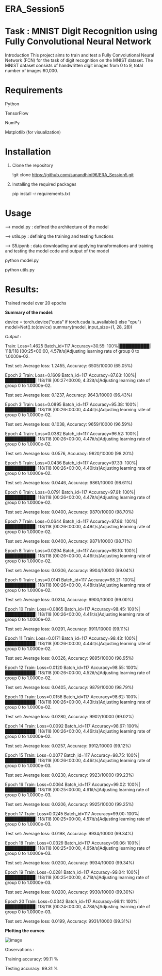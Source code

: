# ERA_Session5

# Task : MNIST Digit Recognition using Fully Convolutional Neural Network

Introduction
This project aims to train and test a Fully Convolutional Neural Network (FCN) for the task of digit recognition on the MNIST dataset. The MNIST dataset consists of handwritten digit images from 0 to 9, total number of images 60,000.

# Requirements

Python 

TensorFlow 

NumPy

Matplotlib (for visualization)

# Installation
1. Clone the repository

   !git clone https://github.com/sunandhini96/ERA_Session5.git
   
2. Installing the required packages

   pip install -r requirements.txt
   
 # Usage
 
 --> model.py : defined the architecture of the model
 
 --> utils.py :  defining the training and testing functions
 
 --> S5.ipynb :  data downloading and applying transformations and training and testing the model code and output of the model
                 
  python model.py
  
  python utils.py
  
  # Results:
  
  Trained model over 20 epochs 
  
  **Summary of the model**:
  
  device = torch.device("cuda" if torch.cuda.is_available() else "cpu")
  model=Net().to(device)
  summary(model, input_size=(1, 28, 28))
  
  *Output* :
  
Train: Loss=1.4625 Batch_id=117 Accuracy=30.55: 100%|██████████| 118/118 [00:25<00:00,  4.57it/s]Adjusting learning rate of group 0 to 1.0000e-02.

Test set: Average loss: 1.2455, Accuracy: 6505/10000 (65.05%)

Epoch 2
Train: Loss=0.1609 Batch_id=117 Accuracy=87.63: 100%|██████████| 118/118 [00:27<00:00,  4.32it/s]Adjusting learning rate of group 0 to 1.0000e-02.

Test set: Average loss: 0.1237, Accuracy: 9643/10000 (96.43%)

Epoch 3
Train: Loss=0.0895 Batch_id=117 Accuracy=95.38: 100%|██████████| 118/118 [00:26<00:00,  4.44it/s]Adjusting learning rate of group 0 to 1.0000e-02.

Test set: Average loss: 0.1038, Accuracy: 9659/10000 (96.59%)

Epoch 4
Train: Loss=0.0382 Batch_id=117 Accuracy=96.52: 100%|██████████| 118/118 [00:26<00:00,  4.47it/s]Adjusting learning rate of group 0 to 1.0000e-02.

Test set: Average loss: 0.0576, Accuracy: 9820/10000 (98.20%)

Epoch 5
Train: Loss=0.0436 Batch_id=117 Accuracy=97.33: 100%|██████████| 118/118 [00:26<00:00,  4.40it/s]Adjusting learning rate of group 0 to 1.0000e-02.

Test set: Average loss: 0.0446, Accuracy: 9861/10000 (98.61%)

Epoch 6
Train: Loss=0.0791 Batch_id=117 Accuracy=97.61: 100%|██████████| 118/118 [00:26<00:00,  4.47it/s]Adjusting learning rate of group 0 to 1.0000e-02.

Test set: Average loss: 0.0400, Accuracy: 9870/10000 (98.70%)

Epoch 7
Train: Loss=0.0644 Batch_id=117 Accuracy=97.86: 100%|██████████| 118/118 [00:26<00:00,  4.49it/s]Adjusting learning rate of group 0 to 1.0000e-02.

Test set: Average loss: 0.0400, Accuracy: 9871/10000 (98.71%)

Epoch 8
Train: Loss=0.0294 Batch_id=117 Accuracy=98.10: 100%|██████████| 118/118 [00:26<00:00,  4.46it/s]Adjusting learning rate of group 0 to 1.0000e-02.

Test set: Average loss: 0.0306, Accuracy: 9904/10000 (99.04%)

Epoch 9
Train: Loss=0.0141 Batch_id=117 Accuracy=98.21: 100%|██████████| 118/118 [00:26<00:00,  4.48it/s]Adjusting learning rate of group 0 to 1.0000e-02.

Test set: Average loss: 0.0314, Accuracy: 9900/10000 (99.00%)

Epoch 10
Train: Loss=0.0865 Batch_id=117 Accuracy=98.45: 100%|██████████| 118/118 [00:26<00:00,  4.41it/s]Adjusting learning rate of group 0 to 1.0000e-02.

Test set: Average loss: 0.0291, Accuracy: 9911/10000 (99.11%)

Epoch 11
Train: Loss=0.0171 Batch_id=117 Accuracy=98.43: 100%|██████████| 118/118 [00:26<00:00,  4.44it/s]Adjusting learning rate of group 0 to 1.0000e-02.

Test set: Average loss: 0.0326, Accuracy: 9895/10000 (98.95%)

Epoch 12
Train: Loss=0.0120 Batch_id=117 Accuracy=98.55: 100%|██████████| 118/118 [00:26<00:00,  4.52it/s]Adjusting learning rate of group 0 to 1.0000e-02.

Test set: Average loss: 0.0405, Accuracy: 9879/10000 (98.79%)

Epoch 13
Train: Loss=0.0158 Batch_id=117 Accuracy=98.62: 100%|██████████| 118/118 [00:26<00:00,  4.43it/s]Adjusting learning rate of group 0 to 1.0000e-02.

Test set: Average loss: 0.0280, Accuracy: 9902/10000 (99.02%)

Epoch 14
Train: Loss=0.0092 Batch_id=117 Accuracy=98.67: 100%|██████████| 118/118 [00:26<00:00,  4.46it/s]Adjusting learning rate of group 0 to 1.0000e-02.

Test set: Average loss: 0.0257, Accuracy: 9912/10000 (99.12%)

Epoch 15
Train: Loss=0.0077 Batch_id=117 Accuracy=98.75: 100%|██████████| 118/118 [00:26<00:00,  4.46it/s]Adjusting learning rate of group 0 to 1.0000e-03.

Test set: Average loss: 0.0230, Accuracy: 9923/10000 (99.23%)

Epoch 16
Train: Loss=0.0064 Batch_id=117 Accuracy=99.02: 100%|██████████| 118/118 [00:25<00:00,  4.61it/s]Adjusting learning rate of group 0 to 1.0000e-03.

Test set: Average loss: 0.0206, Accuracy: 9925/10000 (99.25%)

Epoch 17
Train: Loss=0.0245 Batch_id=117 Accuracy=99.00: 100%|██████████| 118/118 [00:25<00:00,  4.57it/s]Adjusting learning rate of group 0 to 1.0000e-03.

Test set: Average loss: 0.0198, Accuracy: 9934/10000 (99.34%)

Epoch 18
Train: Loss=0.0329 Batch_id=117 Accuracy=99.06: 100%|██████████| 118/118 [00:25<00:00,  4.65it/s]Adjusting learning rate of group 0 to 1.0000e-03.

Test set: Average loss: 0.0200, Accuracy: 9934/10000 (99.34%)

Epoch 19
Train: Loss=0.0281 Batch_id=117 Accuracy=99.04: 100%|██████████| 118/118 [00:25<00:00,  4.71it/s]Adjusting learning rate of group 0 to 1.0000e-03.

Test set: Average loss: 0.0200, Accuracy: 9930/10000 (99.30%)

Epoch 20
Train: Loss=0.0342 Batch_id=117 Accuracy=99.11: 100%|██████████| 118/118 [00:24<00:00,  4.78it/s]Adjusting learning rate of group 0 to 1.0000e-03.

Test set: Average loss: 0.0199, Accuracy: 9931/10000 (99.31%)
  
  
  **Plotting the curves**:
  
  ![image](https://github.com/sunandhini96/ERA_Session5/assets/63030539/7d847ab8-3428-4e32-b735-c1e27c3b0366)

  
  Observations :
  
  Training accuracy: 99.11 %
  
  Testing accuracy: 99.31 %
  
  
  
  

